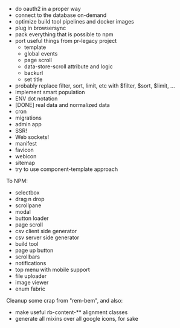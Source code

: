 * do oauth2 in a proper way
* connect to the database on-demand
* optimize build tool pipelines and docker images
* plug in browsersync
* pack everything that is possible to npm
* port useful things from pr-legacy project
    * template
    * global events
    * page scroll
    * data-store-scroll attribute and logic
    * backurl
    * set title
* probably replace filter, sort, limit, etc with $filter, $sort, $limit, ...
* implement smart population
* ENV dot notation
* [DONE] real data and normalized data
* cron
* migrations
* admin app
* SSR!
* Web sockets!
* manifest
* favicon
* webicon
* sitemap
* try to use component-template approach

To NPM:
* selectbox
* drag n drop
* scrollpane
* modal
* button loader
* page scroll
* csv client side generator
* csv server side generator
* build tool
* page up button
* scrollbars
* notifications
* top menu with mobile support
* file uploader
* image viewer
* enum fabric

Cleanup some crap from "rem-bem", and also:
* make useful rb-content-** alignment classes
* generate all mixins over all google icons, for sake
